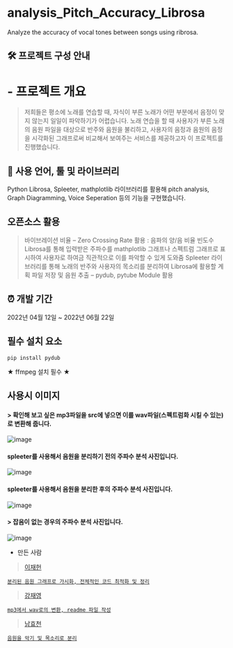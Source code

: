 # analysis_Pitch_Accuracy_Librosa
Analyze the accuracy of vocal tones between songs using ribrosa.
## 🛠 프로젝트 구성 안내
# - 프로젝트 개요

> 저희들은 평소에 노래를 연습할 때, 자식이 부른 노래가 어떤 부분에서 음정이 맞지 않는지 일일이 파악하기가 어렵습니다. 노래 연습을 할 때 사용자가 부른 노래의 음원 파일을 대상으로 반주와 음원을 불리하고, 사용자의 음정과 음원의 음정을 시각화된 그래프로써 비교해서 보여주는 서비스를 제공하고자 이 프로젝트를 진행했습니다.

## 📌 사용 언어, 툴 및 라이브러리
Python Librosa, Spleeter, mathplotlib 라이브러리를 활용해 pitch analysis, Graph Diagramming, Voice Seperation 등의 기능을 구현했습니다.

## 오픈소스 활용
> 바이브레이션 비율 – Zero Crossing Rate 활용 : 음파의 양/음 비율 빈도수
> Librosa를 통해 입력받은 주파수를 mathplotlib 그래프나 스펙트럼 그래프로 표시하여 사용자로 하여금 직관적으로 이를 파악할 수 있게 도와줌
> Spleeter 라이브러리를 통해 노래의 반주와 사용자의 목소리를 분리하여 Librosa에 활용할 계획
> 파일 저장 및 음원 추출 – pydub, pytube Module 활용

## ⏰ 개발 기간
2022년 04월 12일 ~ 2022년 06월 22일

## 필수 설치 요소
```
pip install pydub  
```
★ ffmpeg 설치 필수 ★

## 사용시 이미지
#### > 확인해 보고 싶은 mp3파일을 src에 넣으면 이를 wav파일(스펙트럼화 시킬 수 있는)로 변환해 줍니다.
![image](https://user-images.githubusercontent.com/97078660/174974974-94954cde-1745-442b-befa-6874b84f881d.png)

#### spleeter를 사용해서 음원을 분리하기 전의 주파수 분석 사진입니다.
![image](https://user-images.githubusercontent.com/97078660/175095270-2e0143af-1f21-4eb4-888c-786ba9e4de42.png)

#### spleeter를 사용해서 음원을 분리한 후의 주파수 분석 사진입니다.
![image](https://user-images.githubusercontent.com/97078660/175095367-c35ffccb-1253-4e80-be63-80dfc413a585.png)

#### > 잡음이 없는 경우의 주파수 분석 사진입니다.
![image](https://user-images.githubusercontent.com/97078660/174974328-cb777aca-7722-4848-bd02-9babba09a1ee.png)




- 만든 사람
> <a href="https://github.com/Damnun">이재헌
  ```
  분리된 음원 그래프로 가시화, 전체적인 코드 최적화 및 정리
  ```
> <a href="https://github.com/kkkkkk0312">강재영
  ```
  mp3에서 wav로의 변환, readme 파일 작성
  ```
> <a href="https://github.com/korean0106">남효천
  ```
  음원을 악기 및 목소리로 분리
  ```
